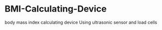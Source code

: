 # BMI-Calculating-Device
body mass index calculating  device Using ultrasonic sensor and load cells
